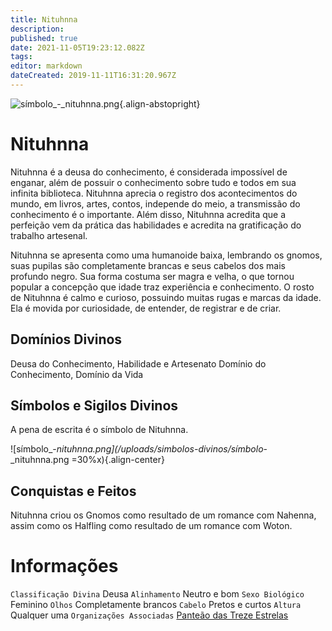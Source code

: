 ```yaml
---
title: Nituhnna
description: 
published: true
date: 2021-11-05T19:23:12.082Z
tags: 
editor: markdown
dateCreated: 2019-11-11T16:31:20.967Z
---
```


<!-- SUBTITLE: Deusa do Conhecimento, Habilidade e Artesenato -->
![símbolo_-_nituhnna.png](/uploads/simbolos-divinos/símbolo_-_nituhnna.png){.align-abstopright}
# Nituhnna
Nituhnna é a deusa do conhecimento, é considerada impossível de enganar, além de possuir o conhecimento sobre tudo e todos em sua infinita biblioteca. Nituhnna aprecia o registro dos acontecimentos do mundo, em livros, artes, contos, independe do meio, a transmissão do conhecimento é o importante. Além disso, Nituhnna acredita que a perfeição vem da prática das habilidades e acredita na gratificação do trabalho artesenal.

Nituhnna se apresenta como uma humanoide baixa, lembrando os gnomos, suas pupilas são completamente brancas e seus cabelos dos mais profundo negro. Sua forma costuma ser magra e velha, o que tornou popular a concepção que idade traz experiência e conhecimento. O rosto de Nituhnna é calmo e curioso, possuindo muitas rugas e marcas da idade. Ela é movida por curiosidade, de entender, de registrar e de criar.
## Domínios Divinos
Deusa do Conhecimento, Habilidade e Artesenato Domínio do Conhecimento, Domínio da Vida

## Símbolos e Sigilos Divinos
A pena de escrita é o símbolo de Nituhnna.

![símbolo_-_nituhnna.png](/uploads/simbolos-divinos/símbolo_-_nituhnna.png =30%x){.align-center}

## Conquistas e Feitos
Nituhnna criou os Gnomos como resultado de um romance com Nahenna, assim como os Halfling como resultado de um romance com Woton.

# Informações
`Classificação Divina` Deusa
`Alinhamento` Neutro e bom 
`Sexo Biológico` Feminino 
`Olhos` Completamente brancos
`Cabelo` Pretos e curtos
`Altura` Qualquer uma 
`Organizações Associadas` [Panteão das Treze Estrelas](http://localhost/divindades/panteao-das-treze-estrelas#panteao-das-treze-estrelas)

